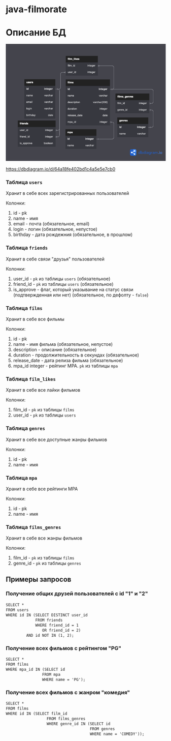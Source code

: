 # java-filmorate


# Описание БД

![ER scheme](ER-scheme.png "ER scheme")

https://dbdiagram.io/d/64a18fe402bd1c4a5e5e7cb0

### Таблица `users`
Хранит в себе всех зарегистрированных пользователей

Колонки:
1. id - pk
2. name - имя
3. email - почта (обязательное, email)
4. login - логин (обязательное, непустое)
5. birthday - дата рождежния (обязательное, в прошлом)

### Таблица `friends`
Хранит в себе связи "друзья" пользователей

Колонки:
1. user_id - `pk` из таблицы `users` (обязательное)
2. friend_id - `pk` из таблицы `users` (обязательное)
3. is_approve - флаг, который указывание на статус связи (подтвержденная или нет) (обязательное, по дефолту - `false`)

### Таблица `films`
Хранит в себе все фильмы

Колонки:
1. id - pk
2. name - имя фильма (обязательное, непустое)
3. description - описание (обязательное)
4. duration - продолжительность в секундах (обязательное)
5. release_date - дата релиза фильма (обязательное)
6. mpa_id integer - рейтинг MPA. `pk` из таблицы `mpa`

### Таблица `film_likes`
Хранит в себе все лайки фильмов

Колонки:
1. film_id - `pk` из таблицы `films`
2. user_id - `pk` из таблицы `users`


### Таблица `genres`
Хранит в себе все доступные жанры фильмов

Колонки:
1. id - pk
2. name - имя

### Таблица `mpa`
Хранит в себе все рейтинги MPA

Колонки:
1. id - pk
2. name - имя

### Таблица `films_genres`
Хранит в себе все жанры фильмов

Колонки:
1. film_id - `pk` из таблицы `films`
2. genre_id - `pk` из таблицы `genres`

## Примеры запросов

### Получение общих друзей пользователей с id "1" и "2"
```postgresql
SELECT *
FROM users
WHERE id IN (SELECT DISTINCT user_id
             FROM friends
             WHERE friend_id = 1
                OR friend_id = 2)
         AND id NOT IN (1, 2);
```

### Получение всех фильмов с рейтингом "PG"
```postgresql
SELECT *
FROM films
WHERE mpa_id IN (SELECT id
                FROM mpa
                WHERE name = 'PG');
```

### Получение всех фильмов с жанром "комедия"
```postgresql
SELECT *
FROM films
WHERE id IN (SELECT film_id
                  FROM films_genres
                  WHERE genre_id IN (SELECT id
                                     FROM genres
                                     WHERE name = 'COMEDY'));
```
